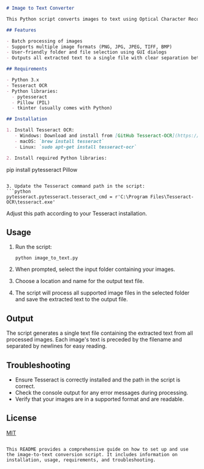 ```markdown
# Image to Text Converter

This Python script converts images to text using Optical Character Recognition (OCR) technology. It processes multiple image files in a selected folder and saves the extracted text to a single output file.

## Features

- Batch processing of images
- Supports multiple image formats (PNG, JPG, JPEG, TIFF, BMP)
- User-friendly folder and file selection using GUI dialogs
- Outputs all extracted text to a single file with clear separation between images

## Requirements

- Python 3.x
- Tesseract OCR
- Python libraries: 
  - pytesseract
  - Pillow (PIL)
  - tkinter (usually comes with Python)

## Installation

1. Install Tesseract OCR:
   - Windows: Download and install from [GitHub Tesseract-OCR](https://github.com/UB-Mannheim/tesseract/wiki)
   - macOS: `brew install tesseract`
   - Linux: `sudo apt-get install tesseract-ocr`

2. Install required Python libraries:
   ```
   pip install pytesseract Pillow
   ```

3. Update the Tesseract command path in the script:
   ```python
   pytesseract.pytesseract.tesseract_cmd = r'C:\Program Files\Tesseract-OCR\tesseract.exe'
   ```
   Adjust this path according to your Tesseract installation.

## Usage

1. Run the script:
   ```
   python image_to_text.py
   ```

2. When prompted, select the input folder containing your images.

3. Choose a location and name for the output text file.

4. The script will process all supported image files in the selected folder and save the extracted text to the output file.

## Output

The script generates a single text file containing the extracted text from all processed images. Each image's text is preceded by the filename and separated by newlines for easy reading.

## Troubleshooting

- Ensure Tesseract is correctly installed and the path in the script is correct.
- Check the console output for any error messages during processing.
- Verify that your images are in a supported format and are readable.


## License

[MIT](https://choosealicense.com/licenses/mit/)
```

This README provides a comprehensive guide on how to set up and use the image-to-text conversion script. It includes information on installation, usage, requirements, and troubleshooting. 
